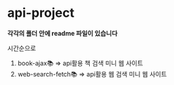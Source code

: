 ﻿# api-project
 
<strong> 각각의 폴더 안에 readme 파일이 있습니다 </strong>

시간순으로
<ol>
  <li>book-ajax📚 => api활용 책 검색 미니 웹 사이트</li>
  <li>web-search-fetch📚 => api활용 웹 검색 미니 웹 사이트</li>
</ol>
